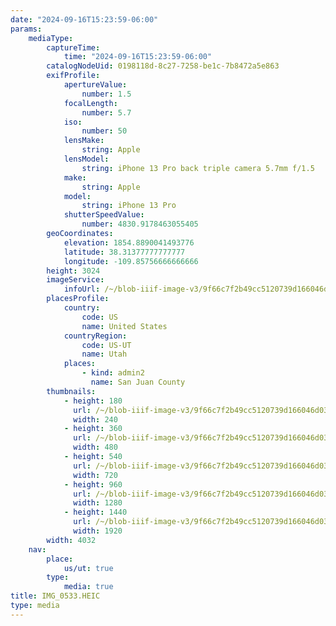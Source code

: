 ```yaml
---
date: "2024-09-16T15:23:59-06:00"
params:
    mediaType:
        captureTime:
            time: "2024-09-16T15:23:59-06:00"
        catalogNodeUid: 0198118d-8c27-7258-be1c-7b8472a5e863
        exifProfile:
            apertureValue:
                number: 1.5
            focalLength:
                number: 5.7
            iso:
                number: 50
            lensMake:
                string: Apple
            lensModel:
                string: iPhone 13 Pro back triple camera 5.7mm f/1.5
            make:
                string: Apple
            model:
                string: iPhone 13 Pro
            shutterSpeedValue:
                number: 4830.9178463055405
        geoCoordinates:
            elevation: 1854.8890041493776
            latitude: 38.31377777777777
            longitude: -109.85756666666666
        height: 3024
        imageService:
            infoUrl: /~/blob-iiif-image-v3/9f66c7f2b49cc5120739d166046d031399d03a813341e70cb00549de03c3f530/info.json
        placesProfile:
            country:
                code: US
                name: United States
            countryRegion:
                code: US-UT
                name: Utah
            places:
                - kind: admin2
                  name: San Juan County
        thumbnails:
            - height: 180
              url: /~/blob-iiif-image-v3/9f66c7f2b49cc5120739d166046d031399d03a813341e70cb00549de03c3f530/full/240%2C180/0/default.jpg
              width: 240
            - height: 360
              url: /~/blob-iiif-image-v3/9f66c7f2b49cc5120739d166046d031399d03a813341e70cb00549de03c3f530/full/480%2C360/0/default.jpg
              width: 480
            - height: 540
              url: /~/blob-iiif-image-v3/9f66c7f2b49cc5120739d166046d031399d03a813341e70cb00549de03c3f530/full/720%2C540/0/default.jpg
              width: 720
            - height: 960
              url: /~/blob-iiif-image-v3/9f66c7f2b49cc5120739d166046d031399d03a813341e70cb00549de03c3f530/full/1280%2C960/0/default.jpg
              width: 1280
            - height: 1440
              url: /~/blob-iiif-image-v3/9f66c7f2b49cc5120739d166046d031399d03a813341e70cb00549de03c3f530/full/1920%2C1440/0/default.jpg
              width: 1920
        width: 4032
    nav:
        place:
            us/ut: true
        type:
            media: true
title: IMG_0533.HEIC
type: media
---
```

